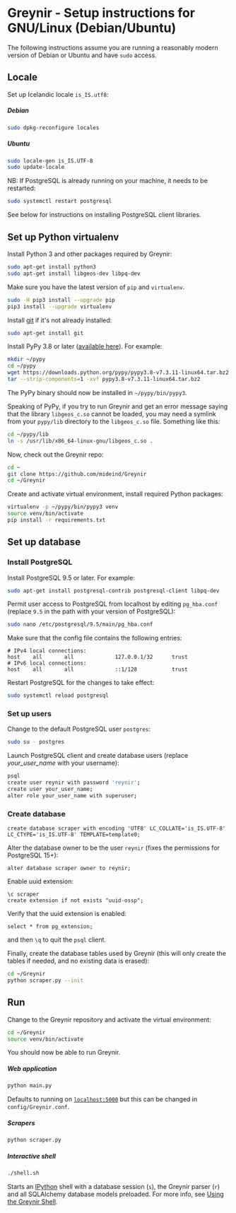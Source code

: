 # Greynir - Setup instructions for GNU/Linux (Debian/Ubuntu)

The following instructions assume you are running a reasonably modern
version of Debian or Ubuntu and have `sudo` access.

## Locale

Set up Icelandic locale `is_IS.utf8`:

##### Debian

```bash
sudo dpkg-reconfigure locales
```

##### Ubuntu

```bash
sudo locale-gen is_IS.UTF-8
sudo update-locale
```

NB: If PostgreSQL is already running on your machine, it needs to be restarted:

```bash
sudo systemctl restart postgresql
```

See below for instructions on installing PostgreSQL client libraries.

## Set up Python virtualenv

Install Python 3 and other packages required by Greynir:

```bash
sudo apt-get install python3
sudo apt-get install libgeos-dev libpq-dev
```

Make sure you have the latest version of `pip` and `virtualenv`.

```bash
sudo -H pip3 install --upgrade pip
pip3 install --upgrade virtualenv
```

Install [git](https://git-scm.com) if it's not already installed:

```bash
sudo apt-get install git
```

Install PyPy 3.8 or later ([available here](http://pypy.org/download.html)).
For example:

```bash
mkdir ~/pypy
cd ~/pypy
wget https://downloads.python.org/pypy/pypy3.8-v7.3.11-linux64.tar.bz2
tar --strip-components=1 -xvf pypy3.8-v7.3.11-linux64.tar.bz2
```

The PyPy binary should now be installed in `~/pypy/bin/pypy3`.

Speaking of PyPy, if you try to run Greynir and get an error message saying that
the library `libgeos_c.so` cannot be loaded, you may need a symlink from your
`pypy/lib` directory to the `libgeos_c.so` file. Something like this:

```bash
cd ~/pypy/lib
ln -s /usr/lib/x86_64-linux-gnu/libgeos_c.so .
```

Now, check out the Greynir repo:

```bash
cd ~
git clone https://github.com/mideind/Greynir
cd ~/Greynir
```

Create and activate virtual environment, install required Python packages:

```bash
virtualenv -p ~/pypy/bin/pypy3 venv
source venv/bin/activate
pip install -r requirements.txt
```

## Set up database

### Install PostgreSQL

Install PostgreSQL 9.5 or later. For example:

```bash
sudo apt-get install postgresql-contrib postgresql-client libpq-dev
```

Permit user access to PostgreSQL from localhost by editing `pg_hba.conf`
(replace `9.5` in the path with your version of PostgreSQL):

```bash
sudo nano /etc/postgresql/9.5/main/pg_hba.conf
```

Make sure that the config file contains the following entries:

```text
# IPv4 local connections:
host    all       all             127.0.0.1/32      trust
# IPv6 local connections:
host    all       all             ::1/128           trust
```

Restart PostgreSQL for the changes to take effect:

```bash
sudo systemctl reload postgresql
```

### Set up users

Change to the default PostgreSQL user `postgres`:

```bash
sudo su - postgres
```

Launch PostgreSQL client and create database users
(replace *your_user_name* with your username):

```bash
psql
create user reynir with password 'reynir';
create user your_user_name;
alter role your_user_name with superuser;
```

### Create database

```postgresql
create database scraper with encoding 'UTF8' LC_COLLATE='is_IS.UTF-8' LC_CTYPE='is_IS.UTF-8' TEMPLATE=template0;
```

Alter the database owner to be the user `reynir`
(fixes the permissions for PostgreSQL 15+):

```postgresql
alter database scraper owner to reynir;
```

Enable uuid extension:

```postgresql
\c scraper
create extension if not exists "uuid-ossp";
```

Verify that the uuid extension is enabled:

```postgresql
select * from pg_extension;
```

and then `\q` to quit the `psql` client.

Finally, create the database tables used by Greynir (this will only create
the tables if needed, and no existing data is erased):

```bash
cd ~/Greynir
python scraper.py --init
```

## Run

Change to the Greynir repository and activate the virtual environment:

```bash
cd ~/Greynir
source venv/bin/activate
```

You should now be able to run Greynir.

##### Web application

```bash
python main.py
```

Defaults to running on [`localhost:5000`](http://localhost:5000) but this
can be changed in `config/Greynir.conf`.

##### Scrapers

```bash
python scraper.py
```

##### Interactive shell

```bash
./shell.sh
```

Starts an [IPython](https://ipython.org) shell with a database session (`s`),
the Greynir parser (`r`) and all SQLAlchemy database models preloaded. For more
info, see [Using the Greynir Shell](shell.md).

